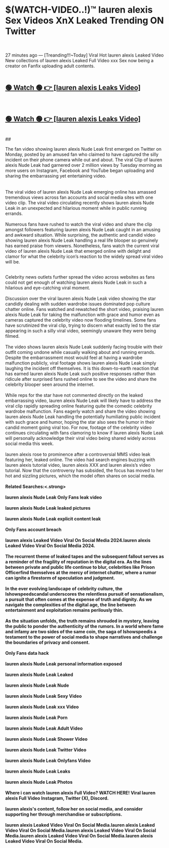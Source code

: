 

# $(WATCH-VIDEO..!)™ lauren alexis Sex Videos XnX Leaked Trending ON Twitter<br>
<br>

27 minutes ago — [Treanding!!!~Today] Viral Hot lauren alexis Leaked Video New collections of lauren alexis Leaked Full Video xxx Sex now being a creator on Fanfix uploading adult contents.
<br>
 <br>

##  <a href="https://clipsfans.site/?title=lauren_alexis&ref=git">🟢 Watch 🟢 👉 [lauren alexis Leaks Video]</a><br>
  <br>

##  <a href="https://clipsfans.site/?title=lauren_alexis&ref=git">🟢 Watch 🟢 👉 [lauren alexis Leaks Video]</a><br>
  <br>
  ##
  <br>

The fan video showing lauren alexis Nude Leak first emerged on Twitter on Monday, posted by an amused fan who claimed to have captured the silly incident on their phone camera while out and about. The viral Clip of lauren alexis Nude Leak had garnered over 2 million views by Tuesday morning as more users on Instagram, Facebook and YouTube began uploading and sharing the embarrassing yet entertaining video.
<br><br>
  <br>
The viral video of lauren alexis Nude Leak emerging online has amassed tremendous views across fan accounts and social media sites with one video clip. The viral video circulating recently shows lauren alexis Nude Leak in an unexpected and hilarious moment while in public running errands.
<br><br>
Numerous fans have rushed to watch the viral video and share the clip amongst followers featuring lauren alexis Nude Leak caught in an amusing and awkward situation. While surprising, the authentic and candid video showing lauren alexis Nude Leak handling a real life blooper so genuinely has earned praise from viewers. Nonetheless, fans watch the current viral video of lauren alexis Nude Leak that emerged online with delight and clamor for what the celebrity icon’s reaction to the widely spread viral video will be.
<br><br>

Celebrity news outlets further spread the video across websites as fans could not get enough of watching lauren alexis Nude Leak in such a hilarious and eye-catching viral moment.
<br><br>
Discussion over the viral lauren alexis Nude Leak video showing the star candidly dealing with sudden wardrobe issues dominated pop culture chatter online. Fans watched and rewatched the short video, praising lauren alexis Nude Leak for taking the malfunction with grace and humor even as cameras captured the celebrity video now flooding timelines. Some fans have scrutinized the viral clip, trying to discern what exactly led to the star appearing in such a silly viral video, seemingly unaware they were being filmed.
<br><br>
The video shows lauren alexis Nude Leak suddenly facing trouble with their outfit coming undone while casually walking about and running errands. Despite the embarrassment most would feel at having a wardrobe malfunction publicly, viral footage shows lauren alexis Nude Leak simply laughing the incident off themselves. It is this down-to-earth reaction that has earned lauren alexis Nude Leak such positive responses rather than ridicule after surprised fans rushed online to see the video and share the celebrity blooper seen around the internet.
<br><br>
While reps for the star have not commented directly on the leaked embarrassing video, lauren alexis Nude Leak will likely have to address the viral clip rapidly spreading online featuring quite the comedic celebrity wardrobe malfunction. Fans eagerly watch and share the video showing lauren alexis Nude Leak handling the potentially humiliating public incident with such grace and humor, hoping the star also sees the humor in their candid moment going viral too. For now, footage of the celebrity video continues circulating with fans clamoring to know if lauren alexis Nude Leak will personally acknowledge their viral video being shared widely across social media this week.
<br><br>
lauren alexis rose to prominence after a controversial MMS video leak featuring her, leaked online. The video had search engines buzzing with lauren alexis tutorial video, lauren alexis XXX and lauren alexis’s video tutorial. Now that the controversy has subsided, the focus has moved to her hot and sizzling pictures, which the model often shares on social media.
<br><br>
<strong>Related Searches:<.strong>
<br><br>
lauren alexis Nude Leak Only Fans leak video
<br><br>
lauren alexis Nude Leak leaked pictures
<br><br>
lauren alexis Nude Leak explicit content leak
<br><br>
Only Fans account breach
<br><br>
lauren alexis Leaked Video Viral On Social Media 2024.lauren alexis Leaked Video Viral On Social Media 2024.
<br><br>
The recurrent theme of leaked tapes and the subsequent fallout serves as a reminder of the fragility of reputation in the digital era. As the lines between private and public life continue to blur, celebrities like Prison Officerfind themselves at the mercy of internet chatter, where a rumor can ignite a firestorm of speculation and judgment.
<br><br>
In the ever evolving landscape of celebrity culture, the Ishowspeedscandal underscores the relentless pursuit of sensationalism, a pursuit that often comes at the expense of truth and dignity. As we navigate the complexities of the digital age, the line between entertainment and exploitation remains perilously thin.
<br><br>
As the situation unfolds, the truth remains shrouded in mystery, leaving the public to ponder the authenticity of the rumors. In a world where fame and infamy are two sides of the same coin, the saga of Ishowspeedis a testament to the power of social media to shape narratives and challenge the boundaries of privacy and consent.
<br><br>
Only Fans data hack
<br><br>
lauren alexis Nude Leak personal information exposed
<br><br>
lauren alexis Nude Leak Leaked
<br><br>
lauren alexis Nude Leak Nude
<br><br>
lauren alexis Nude Leak Sexy Video
<br><br>
lauren alexis Nude Leak xxx Video
<br><br>
lauren alexis Nude Leak Porn
<br><br>
lauren alexis Nude Leak Adult Video
<br><br>
lauren alexis Nude Leak Shower Video
<br><br>
lauren alexis Nude Leak Twitter Video
<br><br>
lauren alexis Nude Leak Onlyfans Video
<br><br>
lauren alexis Nude Leak Leaks
<br><br>
lauren alexis Nude Leak Photos
<br><br>
Where i can watch lauren alexis Full Video? WATCH HERE! Viral lauren alexis Full Video Instagram, Twitter (X), Discord.
<br><br>
lauren alexis's content, follow her on social media, and consider supporting her through merchandise or subscriptions.
<br><br>
lauren alexis Leaked Video Viral On Social Media.lauren alexis Leaked Video Viral On Social Media.lauren alexis Leaked Video Viral On Social Media.lauren alexis Leaked Video Viral On Social Media.lauren alexis Leaked Video Viral On Social Media.
